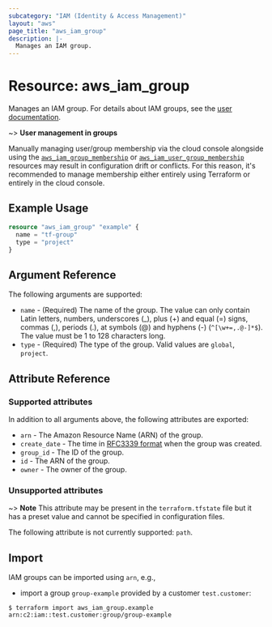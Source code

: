 ```yaml
---
subcategory: "IAM (Identity & Access Management)"
layout: "aws"
page_title: "aws_iam_group"
description: |-
  Manages an IAM group.
---
```


[iam-policies-and-groups]: https://docs.cloud.croc.ru/en/services/iam/policies.html
[RFC3339 format]: https://datatracker.ietf.org/doc/html/rfc3339#section-5.8
[tf-group-membership]: iam_group_membership.html
[tf-user-group-membership]: iam_user_group_membership.html

# Resource: aws_iam_group

Manages an IAM group. For details about IAM groups, see the [user documentation][iam-policies-and-groups].

~> **User management in groups**

Manually managing user/group membership via the cloud console alongside using
the [`aws_iam_group_membership`][tf-group-membership] or
[`aws_iam_user_group_membership`][tf-user-group-membership] resources may result in configuration drift or conflicts.
For this reason, it's recommended to manage membership either entirely using Terraform or entirely in the cloud console.

## Example Usage

```terraform
resource "aws_iam_group" "example" {
  name = "tf-group"
  type = "project"
}
```

## Argument Reference

The following arguments are supported:

* `name` - (Required) The name of the group. The value can only contain Latin letters, numbers, underscores (_),
  plus (+) and equal (=) signs, commas (,), periods (.), at symbols (@) and hyphens (-) (`^[\w+=,.@-]*$`).
  The value must be 1 to 128 characters long.
* `type` - (Required) The type of the group. Valid values are `global`, `project`.

## Attribute Reference

### Supported attributes

In addition to all arguments above, the following attributes are exported:

* `arn` - The Amazon Resource Name (ARN) of the group.
* `create_date` - The time in [RFC3339 format] when the group was created.
* `group_id` - The ID of the group.
* `id` - The ARN of the group.
* `owner` - The owner of the group.

### Unsupported attributes

~> **Note** This attribute may be present in the `terraform.tfstate` file but it has a preset value and cannot be specified in configuration files.

The following attribute is not currently supported: `path`.

## Import

IAM groups can be imported using `arn`, e.g.,

* import a group `group-example` provided by a customer `test.customer`:

```
$ terraform import aws_iam_group.example arn:c2:iam::test.customer:group/group-example
```
